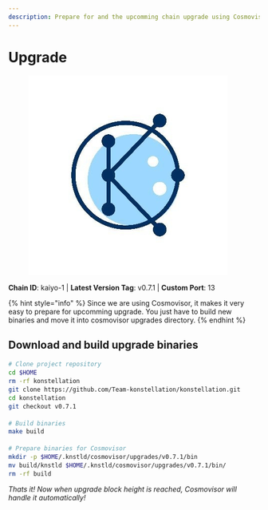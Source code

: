```yaml
---
description: Prepare for and the upcomming chain upgrade using Cosmovisor.
---
```


# Upgrade

<figure><img src="https://github.com/takeshi-val/Logo/raw/main/konstellation.png" alt=""><figcaption></figcaption></figure>

**Chain ID**: kaiyo-1 | **Latest Version Tag**: v0.7.1 | **Custom Port**: 13

{% hint style="info" %}
Since we are using Cosmovisor, it makes it very easy to prepare for upcomming upgrade. You just have to build new binaries and move it into cosmovisor upgrades directory.
{% endhint %}

## Download and build upgrade binaries

```bash
# Clone project repository
cd $HOME
rm -rf konstellation
git clone https://github.com/Team-konstellation/konstellation.git
cd konstellation
git checkout v0.7.1

# Build binaries
make build

# Prepare binaries for Cosmovisor
mkdir -p $HOME/.knstld/cosmovisor/upgrades/v0.7.1/bin
mv build/knstld $HOME/.knstld/cosmovisor/upgrades/v0.7.1/bin/
rm -rf build
```

_Thats it! Now when upgrade block height is reached, Cosmovisor will handle it automatically!_
